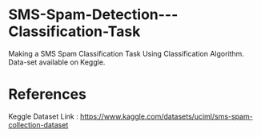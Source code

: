 # SMS-Spam-Detection---Classification-Task
Making a SMS Spam Classification Task Using Classification Algorithm. Data-set available on Keggle. 

# References
Keggle Dataset Link : https://www.kaggle.com/datasets/uciml/sms-spam-collection-dataset

